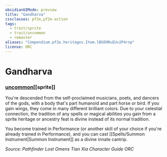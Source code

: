 ```yaml
---
obsidianUIMode: preview
title: "Gandharva"
cssclasses: pf2e,pf2e-action
tags:
  - trait/sprite
  - trait/uncommon
  - remaster
aliases: "Compendium.pf2e.heritages.Item.lBSO9RuEUv2P4rnp"
license: ORC
---
```

# Gandharva

### [uncommon](uncommon "Uncommon Rarity Trait")[[sprite]]






You're descended from the self-proclaimed musicians, poets, and dancers of the gods, with a body that's part humanoid and part horse or bird. If you gain wings, they come in many different brilliant colors. Due to your celestial connection, the tradition of any spells or magical abilities you gain from a sprite heritage or ancestry feat is divine instead of its normal tradition.

You become trained in Performance (or another skill of your choice if you're already trained in Performance), and you can cast [[Spells/Summon Instrument|Summon Instrument]] as a divine innate cantrip.

*Source: Pathfinder Lost Omens Tian Xia Character Guide*
*ORC*